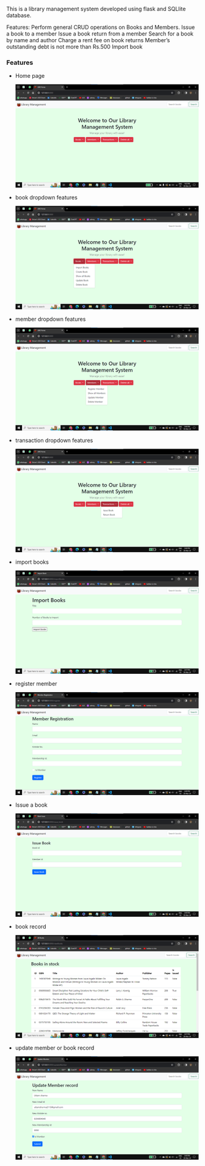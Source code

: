 This is a library management system developed using flask and SQLlite database.

Features:
    Perform general CRUD operations on Books and Members.
    Issue a book to a member
    Issue a book return from a member
    Search for a book by name and author
    Charge a rent fee on book returns
    Member’s outstanding debt is not more than Rs.500
    Import book 

### Features
* Home page
  <p align="center">
   <img src=static\images\image.png>
  </p>
* book dropdown features
  <p align="center">
   <img src=static\images\book_.png>
  </p>
* member dropdown features
  <p align="center">
   <img src=static\images\member.png>
  </p>
* transaction dropdown features
  <p align="center">
   <img src=static\images\transaction.png>
  </p>
* import books
  <p align="center">
   <img src=static\images\import_book.png>
  </p>
* register member
  <p align="center">
   <img src=static\images\member_register.png>
  </p>
* Issue a book 
  <p align="center">
   <img src=static\images\book_issue.png>
  </p>
* book record
  <p align="center">
   <img src=static\images\book_record.png>
  </p>
* update member or book record
  <p align="center">
   <img src=static\images\update.png>
  </p>
